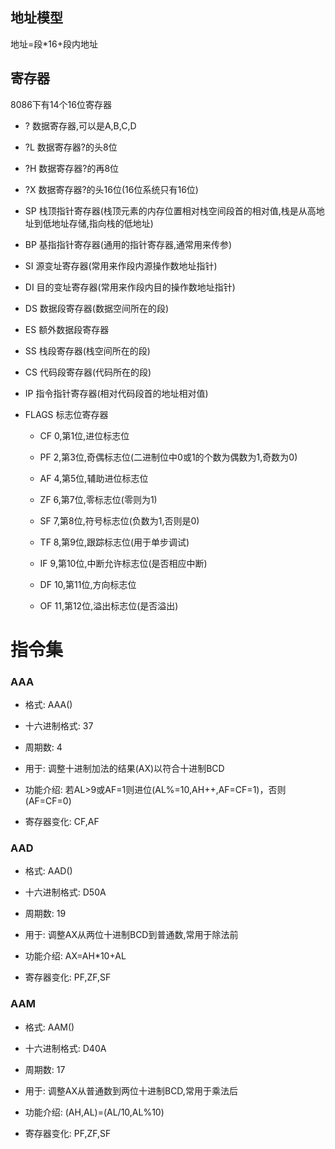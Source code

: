 ## 地址模型

地址=段*16+段内地址

## 寄存器

8086下有14个16位寄存器

* ? 数据寄存器,可以是A,B,C,D

* ?L 数据寄存器?的头8位

* ?H 数据寄存器?的再8位

* ?X 数据寄存器?的头16位(16位系统只有16位)

* SP 栈顶指针寄存器(栈顶元素的内存位置相对栈空间段首的相对值,栈是从高地址到低地址存储,指向栈的低地址)

* BP 基指指针寄存器(通用的指针寄存器,通常用来传参)

* SI 源变址寄存器(常用来作段内源操作数地址指针)

* DI 目的变址寄存器(常用来作段内目的操作数地址指针)

* DS 数据段寄存器(数据空间所在的段)

* ES 额外数据段寄存器

* SS 栈段寄存器(栈空间所在的段)

* CS 代码段寄存器(代码所在的段)

* IP 指令指针寄存器(相对代码段首的地址相对值)

* FLAGS 标志位寄存器

  * CF 0,第1位,进位标志位

  * PF 2,第3位,奇偶标志位(二进制位中0或1的个数为偶数为1,奇数为0)

  * AF 4,第5位,辅助进位标志位

  * ZF 6,第7位,零标志位(零则为1)

  * SF 7,第8位,符号标志位(负数为1,否则是0)

  * TF 8,第9位,跟踪标志位(用于单步调试)

  * IF 9,第10位,中断允许标志位(是否相应中断)

  * DF 10,第11位,方向标志位

  * OF 11,第12位,溢出标志位(是否溢出)
  

# 指令集

### AAA

* 格式: AAA()

* 十六进制格式: 37

* 周期数: 4

* 用于: 调整十进制加法的结果(AX)以符合十进制BCD

* 功能介绍: 若AL>9或AF=1则进位(AL%=10,AH++,AF=CF=1)，否则(AF=CF=0)

* 寄存器变化: CF,AF

### AAD

* 格式: AAD()

* 十六进制格式: D50A

* 周期数: 19

* 用于: 调整AX从两位十进制BCD到普通数,常用于除法前

* 功能介绍: AX=AH*10+AL

* 寄存器变化: PF,ZF,SF

### AAM

* 格式: AAM()

* 十六进制格式: D40A

* 周期数: 17

* 用于: 调整AX从普通数到两位十进制BCD,常用于乘法后

* 功能介绍: (AH,AL)=(AL/10,AL%10)

* 寄存器变化: PF,ZF,SF

